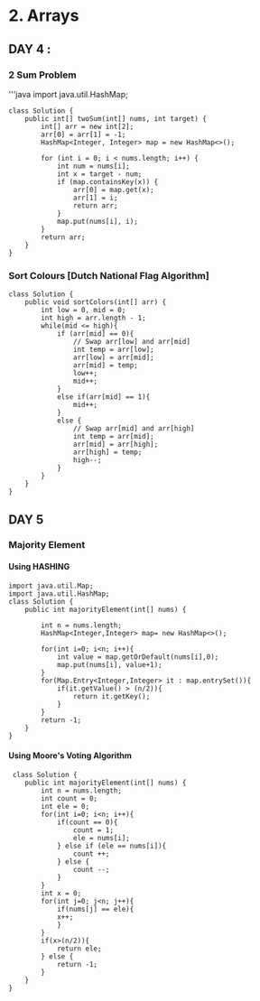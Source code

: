 # 2. Arrays

## DAY 4 : 

### 2 Sum Problem
'''java
    import java.util.HashMap;
    
    class Solution {
        public int[] twoSum(int[] nums, int target) {
            int[] arr = new int[2];
            arr[0] = arr[1] = -1;
            HashMap<Integer, Integer> map = new HashMap<>();
            
            for (int i = 0; i < nums.length; i++) {
                int num = nums[i];
                int x = target - num;
                if (map.containsKey(x)) {
                    arr[0] = map.get(x);
                    arr[1] = i;
                    return arr;
                }
                map.put(nums[i], i);
            }
            return arr;
        }
    }

### Sort Colours [Dutch National Flag Algorithm]

    class Solution {
        public void sortColors(int[] arr) {
            int low = 0, mid = 0;
            int high = arr.length - 1;
            while(mid <= high){
                if (arr[mid] == 0){
                    // Swap arr[low] and arr[mid]
                    int temp = arr[low];
                    arr[low] = arr[mid];
                    arr[mid] = temp;
                    low++;
                    mid++;
                }
                else if(arr[mid] == 1){
                    mid++;
                }
                else {
                    // Swap arr[mid] and arr[high]
                    int temp = arr[mid];
                    arr[mid] = arr[high];
                    arr[high] = temp;
                    high--;
                }
            }
        }
    }

## DAY 5

### Majority Element

 #### Using HASHING 
    import java.util.Map;
    import java.util.HashMap;
    class Solution {
        public int majorityElement(int[] nums) {
    
            int n = nums.length;
            HashMap<Integer,Integer> map= new HashMap<>();
    
            for(int i=0; i<n; i++){
                int value = map.getOrDefault(nums[i],0);
                map.put(nums[i], value+1);
            }
            for(Map.Entry<Integer,Integer> it : map.entrySet()){
                if(it.getValue() > (n/2)){
                    return it.getKey();
                }
            }
            return -1;
        }
    }

 #### Using Moore's Voting Algorithm

     class Solution {
        public int majorityElement(int[] nums) {
            int n = nums.length;
            int count = 0;
            int ele = 0;
            for(int i=0; i<n; i++){
                if(count == 0){
                    count = 1;
                    ele = nums[i];
                } else if (ele == nums[i]){
                    count ++;
                } else {
                    count --;
                }
            }
            int x = 0;
            for(int j=0; j<n; j++){
                if(nums[j] == ele){
                x++;
                }
            }
            if(x>(n/2)){
                return ele;
            } else {
                return -1;
            }
        }
    }

